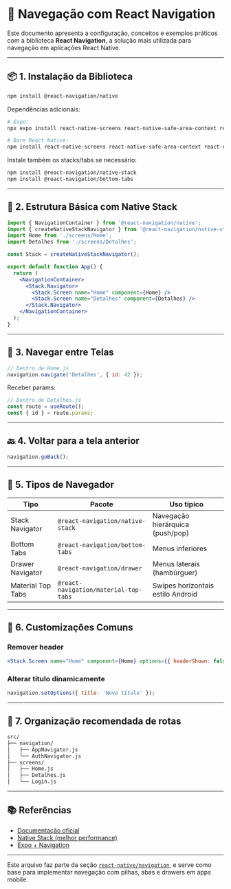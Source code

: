# 🧭 Navegação com React Navigation

Este documento apresenta a configuração, conceitos e exemplos práticos com a biblioteca **React Navigation**, a solução mais utilizada para navegação em aplicações React Native.

---

## 📦 1. Instalação da Biblioteca

```bash
npm install @react-navigation/native
```

Dependências adicionais:

```bash
# Expo:
npx expo install react-native-screens react-native-safe-area-context react-native-gesture-handler react-native-reanimated

# Bare React Native:
npm install react-native-screens react-native-safe-area-context react-native-gesture-handler react-native-reanimated
```

Instale também os stacks/tabs se necessário:

```bash
npm install @react-navigation/native-stack
npm install @react-navigation/bottom-tabs
```

---

## 🧱 2. Estrutura Básica com Native Stack

```jsx
import { NavigationContainer } from '@react-navigation/native';
import { createNativeStackNavigator } from '@react-navigation/native-stack';
import Home from './screens/Home';
import Detalhes from './screens/Detalhes';

const Stack = createNativeStackNavigator();

export default function App() {
  return (
    <NavigationContainer>
      <Stack.Navigator>
        <Stack.Screen name="Home" component={Home} />
        <Stack.Screen name="Detalhes" component={Detalhes} />
      </Stack.Navigator>
    </NavigationContainer>
  );
}
```

---

## 🔁 3. Navegar entre Telas

```js
// Dentro de Home.js
navigation.navigate('Detalhes', { id: 42 });
```

Receber params:

```js
// Dentro de Detalhes.js
const route = useRoute();
const { id } = route.params;
```

---

## 🔙 4. Voltar para a tela anterior

```js
navigation.goBack();
```

---

## 📐 5. Tipos de Navegador

| Tipo                  | Pacote                             | Uso típico                      |
|-----------------------|------------------------------------|----------------------------------|
| Stack Navigator       | `@react-navigation/native-stack`   | Navegação hierárquica (push/pop) |
| Bottom Tabs           | `@react-navigation/bottom-tabs`    | Menus inferiores                 |
| Drawer Navigator      | `@react-navigation/drawer`         | Menus laterais (hambúrguer)     |
| Material Top Tabs     | `@react-navigation/material-top-tabs` | Swipes horizontais estilo Android |

---

## 🎨 6. Customizações Comuns

### Remover header

```jsx
<Stack.Screen name="Home" component={Home} options={{ headerShown: false }} />
```

### Alterar título dinamicamente

```js
navigation.setOptions({ title: 'Novo título' });
```

---

## 📁 7. Organização recomendada de rotas

```bash
src/
├── navigation/
│   ├── AppNavigator.js
│   └── AuthNavigator.js
├── screens/
│   ├── Home.js
│   ├── Detalhes.js
│   └── Login.js
```

---

## 📚 Referências

- [Documentação oficial](https://reactnavigation.org/docs/getting-started/)
- [Native Stack (melhor performance)](https://reactnavigation.org/docs/native-stack-navigator)
- [Expo + Navigation](https://docs.expo.dev/guides/routing/)

---

Este arquivo faz parte da seção [`react-native/navigation`](./), e serve como base para implementar navegação com pilhas, abas e drawers em apps mobile.
